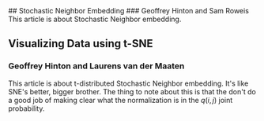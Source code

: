<script type="text/x-mathjax-config">
          MathJax.Hub.Config({tex2jax: {inlineMath: [['$','$'], ['\(','\)']]}});
          </script>
<script type="text/javascript" async
            src="https://cdn.mathjax.org/mathjax/latest/MathJax.js?config=TeX-AMS_CHTML">
            </script>
<link rel="stylesheet" type="text/css" href="./../default.css">
## Stochastic Neighbor Embedding
### Geoffrey Hinton and Sam Roweis
This article is about Stochastic Neighbor embedding.

## Visualizing Data using t-SNE
### Geoffrey Hinton and Laurens van der Maaten
This article is about t-distributed Stochastic Neighbor embedding. It's like SNE's better, bigger brother. The thing to note about this is that the don't do a good job of making clear what the normalization is in the $q(i,j)$ joint probability.


